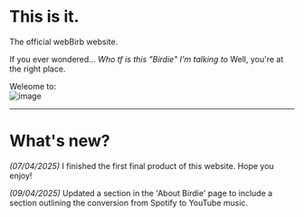 <h1>This is it.</h1>
The official webBirb website.

If you ever wondered...
<em>Who tf is this "Birdie" I'm talking to</em>
Well, you're at the right place.

Weleome to:
<br>
![image](https://github.com/user-attachments/assets/ac02ac0d-6485-45c6-8bc3-666b81d89ee3)

-------------------------------------------------------------------------------------------------------------------------------------------
# What's new?
_(07/04/2025)_
I finished the first final product of this website.
Hope you enjoy!

_(09/04/2025)_
Updated a section in the 'About Birdie' page to include a section outlining the conversion from Spotify to YouTube music.
